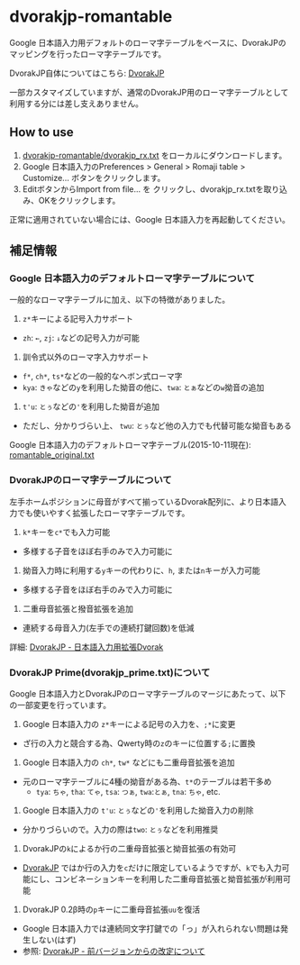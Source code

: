 # dvorakjp-romantable
Google 日本語入力用デフォルトのローマ字テーブルをベースに、DvorakJPのマッピングを行ったローマ字テーブルです。

DvorakJP自体についてはこちら: [DvorakJP](http://www7.plala.or.jp/dvorakjp/)

一部カスタマイズしていますが、通常のDvorakJP用のローマ字テーブルとして利用する分には差し支えありません。

## How to use

1. [dvorakjp-romantable/dvorakjp_rx.txt](https://github.com/shinespark/dvorakjp-romantable/blob/master/dvorakjp_rx.txt) をローカルにダウンロードします。
1. Google 日本語入力のPreferences > General > Romaji table > Customize... ボタンをクリックします。
1. EditボタンからImport from file... を クリックし、dvorakjp_rx.txtを取り込み、OKをクリックします。

正常に適用されていない場合には、Google 日本語入力を再起動してください。

## 補足情報

### Google 日本語入力のデフォルトローマ字テーブルについて

一般的なローマ字テーブルに加え、以下の特徴がありました。

1. `z*`キーによる記号入力サポート
  - `zh`: `←`, `zj`: `↓`などの記号入力が可能
1. 訓令式以外のローマ字入力サポート
  - `f*`, `ch*`, `ts*`などの一般的なヘボン式ローマ字
  - `kya`: `きゃ`などの`y`を利用した拗音の他に、`twa`: `とぁ`などの`w`拗音の追加
1. `t'u`: `とぅ`などの`'`を利用した拗音が追加
  - ただし、分かりづらい上、 `twu`: `とぅ`など他の入力でも代替可能な拗音もある

Google 日本語入力のデフォルトローマ字テーブル(2015-10-11現在): [romantable_original.txt](https://github.com/shinespark/dvorak-romantable/blob/master/romantable_original.txt)

### DvorakJPのローマ字テーブルについて

左手ホームポジションに母音がすべて揃っているDvorak配列に、より日本語入力でも使いやすく拡張したローマ字テーブルです。  

1. `k*`キーを`c*`でも入力可能
  - 多様する子音をほぼ右手のみで入力可能に
1. 拗音入力時に利用する`y`キーの代わりに、`h`, または`n`キーが入力可能
  - 多様する子音をほぼ右手のみで入力可能に
1. 二重母音拡張と撥音拡張を追加
  - 連続する母音入力(左手での連続打鍵回数)を低減

詳細: [DvorakJP - 日本語入力用拡張Dvorak](http://www7.plala.or.jp/dvorakjp/dvorakjp.htm) 

### DvorakJP Prime(dvorakjp_prime.txt)について

Google 日本語入力とDvorakJPのローマ字テーブルのマージにあたって、以下の一部変更を行っています。

1. Google 日本語入力の `z*`キーによる記号の入力を、`;*`に変更
  - ざ行の入力と競合する為、Qwerty時の`z`のキーに位置する`;`に置換
1. Google 日本語入力の `ch*`, `tw*` などにも二重母音拡張を追加
  - 元のローマ字テーブルに4種の拗音がある為、`t*`のテーブルは若干多め
    - `tya`: `ちゃ`, `tha`: `てゃ`, `tsa`: `つぁ`, `twa`:`とぁ`, `tna`: `ちゃ`, etc.
1. Google 日本語入力の `t'u`: `とぅ`などの`'`を利用した拗音入力の削除
  - 分かりづらいので。入力の際は`two`: `とぅ`などを利用推奨
1. DvorakJPの`k`によるか行の二重母音拡張と拗音拡張の有効可
  - [DvorakJP](http://www7.plala.or.jp/dvorakjp/)  ではか行の入力を`c`だけに限定しているようですが、`k`でも入力可能にし、コンビネーションキーを利用した二重母音拡張と拗音拡張が利用可能
1. DvorakJP 0.2β時の`p`キーに二重母音拡張`uu`を復活
  - Google 日本語入力では連続同文字打鍵での「っ」が入れられない問題は発生しない(はず)
  - 参照: [DvorakJP - 前バージョンからの改定について](http://www7.plala.or.jp/dvorakjp/)
